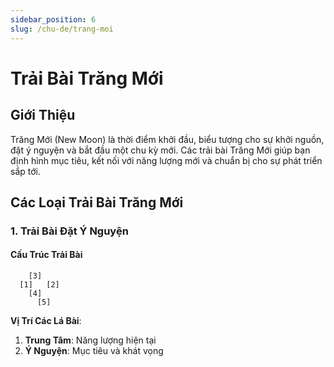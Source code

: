 ```yaml
---
sidebar_position: 6
slug: /chu-de/trang-moi
---
```


# Trải Bài Trăng Mới

## Giới Thiệu

Trăng Mới (New Moon) là thời điểm khởi đầu, biểu tượng cho sự khởi nguồn, đặt ý nguyện và bắt đầu một chu kỳ mới. Các trải bài Trăng Mới giúp bạn định hình mục tiêu, kết nối với năng lượng mới và chuẩn bị cho sự phát triển sắp tới.

## Các Loại Trải Bài Trăng Mới

### 1. Trải Bài Đặt Ý Nguyện

#### Cấu Trúc Trải Bài
```
    [3]
  [1]   [2]
    [4]
      [5]
```

**Vị Trí Các Lá Bài**:
1. **Trung Tâm**: Năng lượng hiện tại
2. **Ý Nguyện**: Mục tiêu và khát vọng
